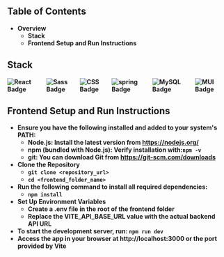 ## Table of Contents
* <strong>Overview</strong>
    * <strong>Stack</strong>
    * <strong>Frontend Setup and Run Instructions
  
## Stack
<div id="badges" style="display: flex; justify-content: start;">
    <img src="https://img.shields.io/badge/React-white?style=for-the-badge&logo=react&logoColor=blue" alt="React Badge"/>
    <img style="margin-left: 0.5rem;" src="https://img.shields.io/badge/Sass-white?style=for-the-badge&logo=sass&logoColor=#CC6699" alt="Sass Badge"/>
    <img src="https://img.shields.io/badge/css-white?style=for-the-badge&logo=css&logoColor=blue" alt="CSS Badge"/>
    <img src="https://img.shields.io/badge/spring boot-white?style=for-the-badge&logo=spring-boot&logoColor=#f55247" alt="spring Badge"/>
    <img style="margin-left: 0.5rem;" src="https://img.shields.io/badge/MySQL-white?style=for-the-badge&logo=mysql&logoColor=black" alt="MySQL Badge"/>
    <img style="margin-left: 0.5rem;" src="https://img.shields.io/badge/MUI-white?style=for-the-badge&logo=mui&logoColor=blue" alt="MUI Badge"/>
</div>

## Frontend Setup and Run Instructions
  * Ensure you have the following installed and added to your system's PATH:
    * Node.js: Install the latest version from https://nodejs.org/
    * npm (bundled with Node.js): Verify installation with:```npm -v```
    * git: You can download Git from https://git-scm.com/downloads
  * Clone the Repository
    * ```git clone <repository_url>```
    * ```cd <frontend_folder_name>```
  * Run the following command to install all required dependencies:
    * ```npm install```
  * Set Up Environment Variables
    * Create a .env file in the root of the frontend folder
    * Replace the VITE_API_BASE_URL value with the actual backend API URL
  * To start the development server, run: ```npm run dev```
  * Access the app in your browser at http://localhost:3000 or the port provided by Vite
